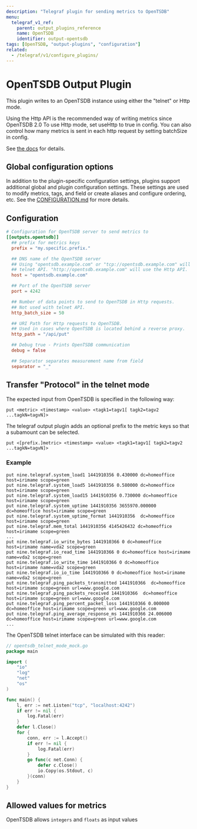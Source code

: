 ```yaml
---
description: "Telegraf plugin for sending metrics to OpenTSDB"
menu:
  telegraf_v1_ref:
    parent: output_plugins_reference
    name: OpenTSDB
    identifier: output-opentsdb
tags: [OpenTSDB, "output-plugins", "configuration"]
related:
  - /telegraf/v1/configure_plugins/
---
```


# OpenTSDB Output Plugin

This plugin writes to an OpenTSDB instance using either the "telnet" or Http
mode.

Using the Http API is the recommended way of writing metrics since OpenTSDB 2.0
To use Http mode, set useHttp to true in config. You can also control how many
metrics is sent in each http request by setting batchSize in config.

See [the docs](http://opentsdb.net/docs/build/html/api_http/put.html) for
details.

## Global configuration options <!-- @/docs/includes/plugin_config.md -->

In addition to the plugin-specific configuration settings, plugins support
additional global and plugin configuration settings. These settings are used to
modify metrics, tags, and field or create aliases and configure ordering, etc.
See the [CONFIGURATION.md](/telegraf/v1/configuration/#plugins) for more details.

[CONFIGURATION.md]: ../../../docs/CONFIGURATION.md#plugins

## Configuration

```toml @sample.conf
# Configuration for OpenTSDB server to send metrics to
[[outputs.opentsdb]]
  ## prefix for metrics keys
  prefix = "my.specific.prefix."

  ## DNS name of the OpenTSDB server
  ## Using "opentsdb.example.com" or "tcp://opentsdb.example.com" will use the
  ## telnet API. "http://opentsdb.example.com" will use the Http API.
  host = "opentsdb.example.com"

  ## Port of the OpenTSDB server
  port = 4242

  ## Number of data points to send to OpenTSDB in Http requests.
  ## Not used with telnet API.
  http_batch_size = 50

  ## URI Path for Http requests to OpenTSDB.
  ## Used in cases where OpenTSDB is located behind a reverse proxy.
  http_path = "/api/put"

  ## Debug true - Prints OpenTSDB communication
  debug = false

  ## Separator separates measurement name from field
  separator = "_"
```

## Transfer "Protocol" in the telnet mode

The expected input from OpenTSDB is specified in the following way:

```text
put <metric> <timestamp> <value> <tagk1=tagv1[ tagk2=tagv2 ...tagkN=tagvN]>
```

The telegraf output plugin adds an optional prefix to the metric keys so that a
subamount can be selected.

```text
put <[prefix.]metric> <timestamp> <value> <tagk1=tagv1[ tagk2=tagv2 ...tagkN=tagvN]>
```

### Example

```text
put nine.telegraf.system_load1 1441910356 0.430000 dc=homeoffice host=irimame scope=green
put nine.telegraf.system_load5 1441910356 0.580000 dc=homeoffice host=irimame scope=green
put nine.telegraf.system_load15 1441910356 0.730000 dc=homeoffice host=irimame scope=green
put nine.telegraf.system_uptime 1441910356 3655970.000000 dc=homeoffice host=irimame scope=green
put nine.telegraf.system_uptime_format 1441910356  dc=homeoffice host=irimame scope=green
put nine.telegraf.mem_total 1441910356 4145426432 dc=homeoffice host=irimame scope=green
...
put nine.telegraf.io_write_bytes 1441910366 0 dc=homeoffice host=irimame name=vda2 scope=green
put nine.telegraf.io_read_time 1441910366 0 dc=homeoffice host=irimame name=vda2 scope=green
put nine.telegraf.io_write_time 1441910366 0 dc=homeoffice host=irimame name=vda2 scope=green
put nine.telegraf.io_io_time 1441910366 0 dc=homeoffice host=irimame name=vda2 scope=green
put nine.telegraf.ping_packets_transmitted 1441910366  dc=homeoffice host=irimame scope=green url=www.google.com
put nine.telegraf.ping_packets_received 1441910366  dc=homeoffice host=irimame scope=green url=www.google.com
put nine.telegraf.ping_percent_packet_loss 1441910366 0.000000 dc=homeoffice host=irimame scope=green url=www.google.com
put nine.telegraf.ping_average_response_ms 1441910366 24.006000 dc=homeoffice host=irimame scope=green url=www.google.com
...
```

The OpenTSDB telnet interface can be simulated with this reader:

```go
// opentsdb_telnet_mode_mock.go
package main

import (
    "io"
    "log"
    "net"
    "os"
)

func main() {
    l, err := net.Listen("tcp", "localhost:4242")
    if err != nil {
        log.Fatal(err)
    }
    defer l.Close()
    for {
        conn, err := l.Accept()
        if err != nil {
            log.Fatal(err)
        }
        go func(c net.Conn) {
            defer c.Close()
            io.Copy(os.Stdout, c)
        }(conn)
    }
}

```

## Allowed values for metrics

OpenTSDB allows `integers` and `floats` as input values
